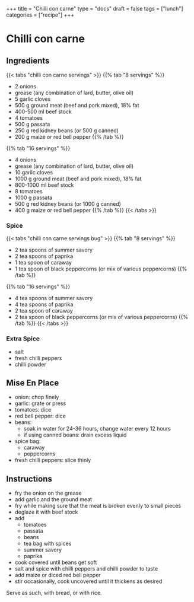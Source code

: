 +++
title = "Chilli con carne"
type = "docs"
draft = false
tags = ["lunch"]
categories = ["recipe"]
+++

# Chilli con carne

## Ingredients

{{< tabs "chilli con carne servings" >}}
{{% tab "8 servings" %}}
- 2 onions
- grease (any combination of lard, butter, olive oil)
- 5 garlic cloves
- 500 g ground meat (beef and pork mixed), 18% fat
- 400-500 ml beef stock
- 4 tomatoes
- 500 g passata
- 250 g red kidney beans (or 500 g canned)
- 200 g maize or red bell pepper
{{% /tab %}}

{{% tab "16 servings" %}}
- 4 onions
- grease (any combination of lard, butter, olive oil)
- 10 garlic cloves
- 1000 g ground meat (beef and pork mixed), 18% fat
- 800-1000 ml beef stock
- 8 tomatoes
- 1000 g passata
- 500 g red kidney beans (or 1000 g canned)
- 400 g maize or red bell pepper
{{% /tab %}}
{{< /tabs >}}

### Spice

{{< tabs "chilli con carne servings bug" >}}
{{% tab "8 servings" %}}
- 2 tea spoons of summer savory
- 2 tea spoons of paprika
- 1 tea spoon of caraway
- 1 tea spoon of black peppercorns (or mix of various peppercorns)
{{% /tab %}}

{{% tab "16 servings" %}}
- 4 tea spoons of summer savory
- 4 tea spoons of paprika
- 2 tea spoon of caraway
- 2 tea spoon of black peppercorns (or mix of various peppercorns)
{{% /tab %}}
{{< /tabs >}}

### Extra Spice

- salt
- fresh chilli peppers
- chilli powder

## Mise En Place

- onion: chop finely
- garlic: grate or press
- tomatoes: dice
- red bell pepper: dice
- beans:
    - soak in water for 24-36 hours, change water every 12 hours
    - if using canned beans: drain excess liquid
- spice bag:
    - caraway
    - peppercorns
- fresh chilli peppers: slice thinly

## Instructions

- fry the onion on the grease
- add garlic and the ground meat
- fry while making sure that the meat is broken evenly to small pieces
- deglaze it with beef stock
- add
    - tomatoes
    - passata
    - beans
    - tea bag with spices
    - summer savory
    - paprika
- cook covered until beans get soft
- salt and spice with chilli peppers and chilli powder to taste
- add maize or diced red bell pepper
- stir occasionally, cook uncovered until it thickens as desired

Serve as such, with bread, or with rice.

